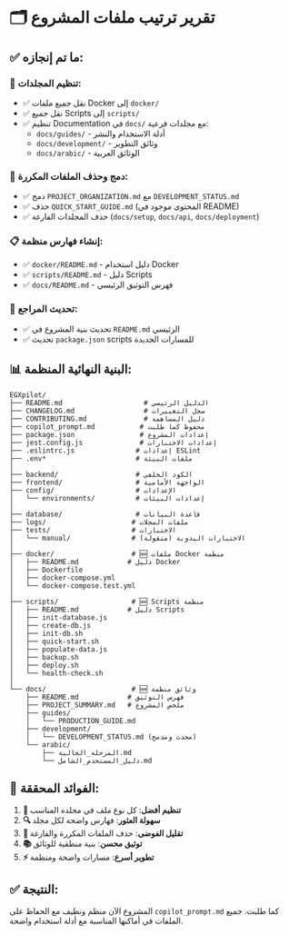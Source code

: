 # 🗂️ تقرير ترتيب ملفات المشروع

## ✅ ما تم إنجازه:

### 📁 **تنظيم المجلدات:**
- ✅ نقل جميع ملفات Docker إلى `docker/`
- ✅ نقل جميع Scripts إلى `scripts/`
- ✅ تنظيم Documentation في `docs/` مع مجلدات فرعية:
  - `docs/guides/` - أدلة الاستخدام والنشر
  - `docs/development/` - وثائق التطوير
  - `docs/arabic/` - الوثائق العربية

### 📝 **دمج وحذف الملفات المكررة:**
- ✅ دمج `PROJECT_ORGANIZATION.md` مع `DEVELOPMENT_STATUS.md`
- ✅ حذف `QUICK_START_GUIDE.md` (المحتوى موجود في README)
- ✅ حذف المجلدات الفارغة (`docs/setup`, `docs/api`, `docs/deployment`)

### 📋 **إنشاء فهارس منظمة:**
- ✅ `docker/README.md` - دليل استخدام Docker
- ✅ `scripts/README.md` - دليل Scripts
- ✅ `docs/README.md` - فهرس التوثيق الرئيسي

### 🔧 **تحديث المراجع:**
- ✅ تحديث بنية المشروع في `README.md` الرئيسي
- ✅ تحديث `package.json` scripts للمسارات الجديدة

## 📊 **البنية النهائية المنظمة:**

```
EGXpilot/
├── README.md                    # الدليل الرئيسي
├── CHANGELOG.md                 # سجل التغييرات
├── CONTRIBUTING.md              # دليل المساهمة
├── copilot_prompt.md           # محفوظ كما طلبت
├── package.json                # إعدادات المشروع
├── jest.config.js              # إعدادات الاختبارات
├── .eslintrc.js               # إعدادات ESLint
├── .env*                      # ملفات البيئة
│
├── backend/                   # الكود الخلفي
├── frontend/                  # الواجهة الأمامية
├── config/                    # الإعدادات
│   └── environments/          # إعدادات البيئات
│
├── database/                  # قاعدة البيانات
├── logs/                     # ملفات السجلات
├── tests/                    # الاختبارات
│   └── manual/               # الاختبارات اليدوية (منقولة)
│
├── docker/                   # 🆕 ملفات Docker منظمة
│   ├── README.md            # دليل Docker
│   ├── Dockerfile
│   ├── docker-compose.yml
│   └── docker-compose.test.yml
│
├── scripts/                  # 🆕 Scripts منظمة
│   ├── README.md            # دليل Scripts
│   ├── init-database.js
│   ├── create-db.js
│   ├── init-db.sh
│   ├── quick-start.sh
│   ├── populate-data.js
│   ├── backup.sh
│   ├── deploy.sh
│   └── health-check.sh
│
└── docs/                     # 🆕 وثائق منظمة
    ├── README.md            # فهرس التوثيق
    ├── PROJECT_SUMMARY.md   # ملخص المشروع
    ├── guides/
    │   └── PRODUCTION_GUIDE.md
    ├── development/
    │   └── DEVELOPMENT_STATUS.md (محدث ومدمج)
    └── arabic/
        ├── المرحلة_الحالية.md
        └── دليل_المستخدم_الشامل.md
```

## 🎯 **الفوائد المحققة:**

1. **📁 تنظيم أفضل**: كل نوع ملف في مجلده المناسب
2. **🔍 سهولة العثور**: فهارس واضحة لكل مجلد
3. **🧹 تقليل الفوضى**: حذف الملفات المكررة والفارغة
4. **📚 توثيق محسن**: بنية منطقية للوثائق
5. **⚡ تطوير أسرع**: مسارات واضحة ومنظمة

## ✅ **النتيجة:**
المشروع الآن منظم ونظيف مع الحفاظ على `copilot_prompt.md` كما طلبت. جميع الملفات في أماكنها المناسبة مع أدلة استخدام واضحة.
